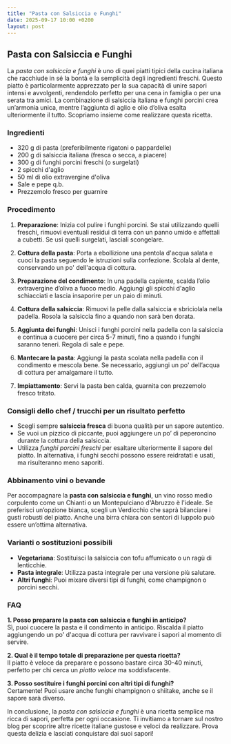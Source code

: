 ```yaml
---
title: "Pasta con Salsiccia e Funghi"
date: 2025-09-17 10:00 +0200
layout: post
---
```


## Pasta con Salsiccia e Funghi

La *pasta con salsiccia e funghi* è uno di quei piatti tipici della cucina italiana che racchiude in sé la bontà e la semplicità degli ingredienti freschi. Questo piatto è particolarmente apprezzato per la sua capacità di unire sapori intensi e avvolgenti, rendendolo perfetto per una cena in famiglia o per una serata tra amici. La combinazione di salsiccia italiana e funghi porcini crea un’armonia unica, mentre l’aggiunta di aglio e olio d’oliva esalta ulteriormente il tutto. Scopriamo insieme come realizzare questa ricetta.

### Ingredienti

- 320 g di pasta (preferibilmente rigatoni o pappardelle)
- 200 g di salsiccia italiana (fresca o secca, a piacere)
- 300 g di funghi porcini freschi (o surgelati)
- 2 spicchi d'aglio
- 50 ml di olio extravergine d'oliva
- Sale e pepe q.b.
- Prezzemolo fresco per guarnire

### Procedimento

1. **Preparazione**: Inizia col pulire i funghi porcini. Se stai utilizzando quelli freschi, rimuovi eventuali residui di terra con un panno umido e affettali a cubetti. Se usi quelli surgelati, lasciali scongelare.
   
2. **Cottura della pasta**: Porta a ebollizione una pentola d'acqua salata e cuoci la pasta seguendo le istruzioni sulla confezione. Scolala al dente, conservando un po' dell'acqua di cottura.

3. **Preparazione del condimento**: In una padella capiente, scalda l’olio extravergine d’oliva a fuoco medio. Aggiungi gli spicchi d'aglio schiacciati e lascia insaporire per un paio di minuti.

4. **Cottura della salsiccia**: Rimuovi la pelle dalla salsiccia e sbriciolala nella padella. Rosola la salsiccia fino a quando non sarà ben dorata.

5. **Aggiunta dei funghi**: Unisci i funghi porcini nella padella con la salsiccia e continua a cuocere per circa 5-7 minuti, fino a quando i funghi saranno teneri. Regola di sale e pepe.

6. **Mantecare la pasta**: Aggiungi la pasta scolata nella padella con il condimento e mescola bene. Se necessario, aggiungi un po' dell’acqua di cottura per amalgamare il tutto. 

7. **Impiattamento**: Servi la pasta ben calda, guarnita con prezzemolo fresco tritato. 

### Consigli dello chef / trucchi per un risultato perfetto

- Scegli sempre **salsiccia fresca** di buona qualità per un sapore autentico.
- Se vuoi un pizzico di piccante, puoi aggiungere un po’ di peperoncino durante la cottura della salsiccia.
- Utilizza *funghi porcini freschi* per esaltare ulteriormente il sapore del piatto. In alternativa, i funghi secchi possono essere reidratati e usati, ma risulteranno meno saporiti.

### Abbinamento vini o bevande

Per accompagnare la **pasta con salsiccia e funghi**, un vino rosso medio corpulento come un Chianti o un Montepulciano d'Abruzzo è l'ideale. Se preferisci un’opzione bianca, scegli un Verdicchio che saprà bilanciare i gusti robusti del piatto. Anche una birra chiara con sentori di luppolo può essere un’ottima alternativa.

### Varianti o sostituzioni possibili

- **Vegetariana**: Sostituisci la salsiccia con tofu affumicato o un ragù di lenticchie.
- **Pasta integrale**: Utilizza pasta integrale per una versione più salutare.
- **Altri funghi**: Puoi mixare diversi tipi di funghi, come champignon o porcini secchi. 

### FAQ

**1. Posso preparare la pasta con salsiccia e funghi in anticipo?**  
Sì, puoi cuocere la pasta e il condimento in anticipo. Riscalda il piatto aggiungendo un po' d'acqua di cottura per ravvivare i sapori al momento di servire.

**2. Qual è il tempo totale di preparazione per questa ricetta?**  
Il piatto è veloce da preparare e possono bastare circa 30-40 minuti, perfetto per chi cerca un *piatto veloce* ma soddisfacente.

**3. Posso sostituire i funghi porcini con altri tipi di funghi?**  
Certamente! Puoi usare anche funghi champignon o shiitake, anche se il sapore sarà diverso.

In conclusione, la *pasta con salsiccia e funghi* è una ricetta semplice ma ricca di sapori, perfetta per ogni occasione. Ti invitiamo a tornare sul nostro blog per scoprire altre ricette italiane gustose e veloci da realizzare. Prova questa delizia e lasciati conquistare dai suoi sapori!
